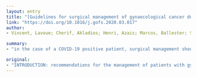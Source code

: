 ```yaml
---
layout: entry
title: "[Guidelines for surgical management of gynaecological cancer during pandemic COVID-19 period - FRANCOGYN group for the CNGOF.]"
link: "https://doi.org/10.1016/j.gofs.2020.03.017"
author:
- Vincent, Lavoue; Cherif, Akladios; Henri, Azais; Marcos, Ballester; Sofiane, Bendifallah; Pierre-Adrien, Bolze; Nicolas, Bourdel; Alexandre, Bricou; Geoffroy, Canlorbe; Xavier, Carcopino; Pauline, Chauvet; Pierre, Collinet; Charles, Coutant; Yohann, Dabi; Ludivine, Dion; Tristan, Gauthier; Olivier, Graesslin; Cyrille, Huchon; Martin, Koskas; Frederic, Kridelka; Lise, Lecointre; Matthieu, Mezzadri; Camille, Mimoun; Lobna, Ouldamer; Emilie, Raimond; Cyril, Touboul

summary:
- "in the case of a COVID-19 positive patient, surgical management should be postponed for at least 15 days. For cervical cancer, the place of surgery must be re-evaluated in relation to radiotherapy and Radio-Chemotherapy-Concomitant. The value of lymph node staging surgeries must be reviewed on a case-by-case basis."

original:
- "INTRODUCTION: recommendations for the management of patients with gynecological cancer during the COVID-19 pandemic period. MATERIAL AND METHOD: recommendations based on the consensus conference model. RESULTS: In the case of a COVID-19 positive patient, surgical management should be postponed for at least 15 days. For cervical cancer, the place of surgery must be re-evaluated in relation to radiotherapy and Radio-Chemotherapy-Concomitant and the value of lymph node staging surgeries must be reviewed on a case-by-case basis. For advanced ovarian cancers, neo-adjuvant chemotherapy should be favored even if primary cytoreduction surgery could be envisaged. It is lawful not to offer hyperthermic intraperitoneal chemotherapy during a COVID-19 pandemic. In the case of patients who must undergo interval surgery, it is possible to continue the chemotherapy and to offer surgery after 6 cycles of chemotherapy. For early stage endometrial cancer, in case of low and intermediate preoperative ESMO risk, hysterectomy with bilateral annexectomy associated with a sentinel lymph node procedure should be favored. It is possible to consider postponing surgery for 1 to 2 months in low-risk endometrial cancers (FIGO Ia stage on MRI and grade 1-2 endometrioid cancer on endometrial biopsy). For high ESMO risk, it ispossible to favor the MSKCC algorithm (combining PET-CT and sentinel lymph node biopsy) in order to omit pelvic and lumbar-aortic lymphadenectomies. CONCLUSION: During COVID-19 pandemic, patients suffering from cancer should not lose life chance, while limiting the risks associated with the virus."
---
```


